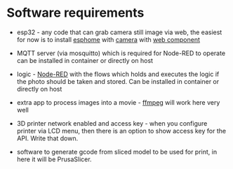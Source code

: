 # Software requirements

- esp32 - any code that can grab camera still image via web, the easiest
  for now is to install [esphome](https://esphome.io/) with
  [camera](https://esphome.io/components/esp32_camera.html) with
  [web component](https://esphome.io/components/esp32_camera_web_server.html)

- MQTT server (via mosquitto) which is required for Node-RED to operate
  can be installed in container or directly on host

- logic - [Node-RED](https://nodered.org/) with the flows which holds and
  executes the logic if the photo should be taken and stored. Can be installed
  in container or directly on host

- extra app to process images into a movie - [ffmpeg](https://ffmpeg.org/)
  will work here very well

- 3D printer network enabled and access key - when you configure printer
  via LCD menu, then there is an option to show access key for the API.
  Write that down.

- software to generate gcode from sliced model to be used for print,
  in here it will be PrusaSlicer.
